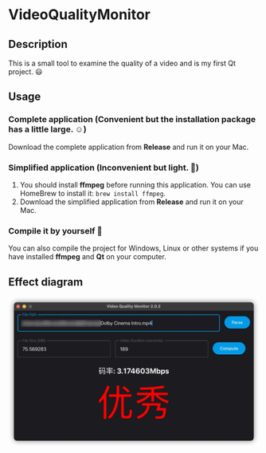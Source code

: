 # VideoQualityMonitor
## Description
This is a small tool to examine the quality of a video and is my first Qt project. 😃

## Usage

### Complete application (Convenient but the installation package has a little large. ☺️)
Download the complete application from **Release** and run it on your Mac.

### Simplified application (Inconvenient but light. 🤯)
1. You should install **ffmpeg** before running this application. You can use HomeBrew to install it: `brew install ffmpeg`.
2. Download the simplified application from **Release** and run it on your Mac.

### Compile it by yourself 🧐
You can also compile the project for Windows, Linux or other systems if you have installed **ffmpeg** and **Qt** on your computer.



## Effect diagram

<img src="./effect_diagram.jpg">
